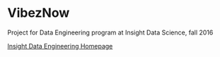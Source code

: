 # VibezNow
Project for Data Engineering program at Insight Data Science, fall 2016

[Insight Data Engineering Homepage](http://www.insightdataengineering.com)
